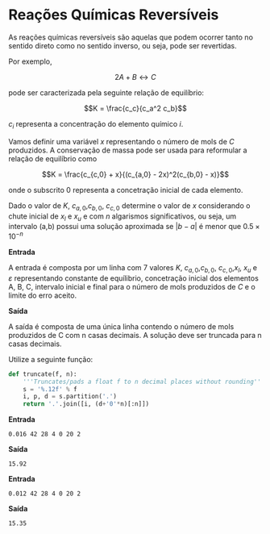 # Reações Químicas Reversíveis

As reações químicas reversíveis são aquelas que podem ocorrer tanto no sentido direto como no sentido inverso, ou seja, pode ser revertidas.

Por exemplo,

$$2A + B \leftrightarrow C$$

pode ser caracterizada pela seguinte relação de equilíbrio:

$$K = \frac{c_c}{c_a^2 c_b}$$

$c_i$  representa a concentração do elemento químico $i$.

Vamos definir uma variável $x$ representando o número de mols de $C$ produzidos. A conservação de massa pode ser usada para reformular a relação de equilíbrio como

$$K = \frac{c_{c,0} + x}{(c_{a,0} - 2x)^2(c_{b,0} - x)}$$

onde o subscrito 0 representa a concetração inicial de cada elemento.

Dado o valor de $K$, $c_{a,0}$,$c_{b,0}$, $c_{c,0}$ determine o valor de $x$ considerando o chute inicial de $x_l$ e $x_u$ e com $n$ algarismos significativos, ou seja, um intervalo (a,b) possui uma solução aproximada se $|b-a|$ é menor que $0.5 \times 10^{-n}$


**Entrada**

A entrada é composta por um linha com 7 valores $K$, $c_{a,0}$,$c_{b,0}$, $c_{c,0}$,$x_l$, $x_u$ e $\varepsilon$ representando constante de equílibrio, concetração inicial dos elementos A, B, C, intervalo inicial e final para o número de mols produzidos de $C$ e o limite do erro aceito.



**Saída**

A saída é composta de uma única linha contendo o número de mols produzidos de C com n casas decimais. A solução deve ser truncada para n casas decimais.

Utilize a seguinte função:

```python
def truncate(f, n):
    '''Truncates/pads a float f to n decimal places without rounding'''
    s = '%.12f' % f
    i, p, d = s.partition('.')
    return '.'.join([i, (d+'0'*n)[:n]])
```


**Entrada**
```
0.016 42 28 4 0 20 2
```

**Saída**
```
15.92
```

**Entrada**
```
0.012 42 28 4 0 20 2
```

**Saída**
```
15.35
```